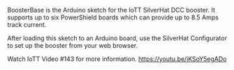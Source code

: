 BoosterBase is the Arduino sketch for the IoTT SilverHat DCC booster.
It supports up to six PowerShield boards which can provide up to 8.5 Amps track current.

After loading this sketch to an Arduino board, use the SilverHat Configurator to set up the booster from your web browser.

Watch IoTT Video #143 for more information. https://youtu.be/jKSoY5egADo
